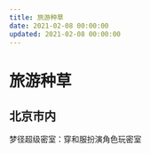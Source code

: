 ```yaml
---
title: 旅游种草
date: 2021-02-08 00:00:00
updated: 2021-02-08 00:00:00
---
```


# 旅游种草

## 北京市内

梦径超级密室：穿和服扮演角色玩密室
